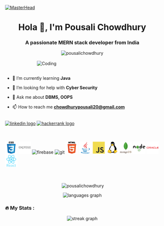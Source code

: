 [![MasterHead](https://www.daac.in/images/course/78838d57d1a7987f1183db17cb6c27f6793802489-mern.jpg)]()
<h1 align="center">Hola 👋, I'm Pousali Chowdhury</h1>
<h3 align="center">A passionate MERN stack developer from India</h3>


<div align="center">
   <img src="https://komarev.com/ghpvc/?username=pousalichowdhury&label=Profile%20views&color=0e75b6&style=flat" alt="pousalichowdhury" /> 
</div>

 

<br>
<img align="right" alt="Coding" width="400" src="https://startcoding.co.in/wp-content/uploads/2021/12/coding-for-kids.gif">

<br>
<br>

- 🌱 I’m currently learning **Java**

- 🤝 I’m looking for help with **Cyber Security**

- 💬 Ask me about **DBMS, OOPS**

- 📫 How to reach me **chowdhurypousali20@gmail.com**

<br>


<div align="left">
<a href="https://linkedin.com/in/pousalichowdhury" target="blank"><img src="https://img.shields.io/static/v1?message=LinkedIn&logo=linkedin&label=&color=0077B5&logoColor=white&labelColor=&style=for-the-badge" height="35" alt="linkedin logo"  /></a>
<a href="https://www.hackerrank.com/profile/pousali" target="blank"><img src="https://img.shields.io/static/v1?message=HackerRank&logo=hakerrank&label=&color=hackerrank&logoColor=white&labelColor=&style=for-the-badge" height="35" alt="hackerrank logo"  /></a>
</div>

<br>
<br>



<br>
<div align="left">
<img src="https://raw.githubusercontent.com/devicons/devicon/master/icons/css3/css3-original-wordmark.svg" alt="css3" height="40"/>
<img src="https://raw.githubusercontent.com/devicons/devicon/master/icons/express/express-original-wordmark.svg" alt="express" height="40"/>
<img src="https://www.vectorlogo.zone/logos/firebase/firebase-icon.svg" alt="firebase" height="40"/>
<img src="https://www.vectorlogo.zone/logos/git-scm/git-scm-icon.svg" alt="git" height="40"/>
<img src="https://raw.githubusercontent.com/devicons/devicon/master/icons/html5/html5-original-wordmark.svg" alt="html5" height="40"/>
<img src="https://raw.githubusercontent.com/devicons/devicon/master/icons/java/java-original.svg" alt="java" height="40"/>
<img src="https://raw.githubusercontent.com/devicons/devicon/master/icons/javascript/javascript-original.svg" alt="javascript" height="40"/>
<img src="https://raw.githubusercontent.com/devicons/devicon/master/icons/linux/linux-original.svg" alt="linux" height="40"/>
<img src="https://raw.githubusercontent.com/devicons/devicon/master/icons/mongodb/mongodb-original-wordmark.svg" alt="mongodb" height="40"/>
<img src="https://raw.githubusercontent.com/devicons/devicon/master/icons/nodejs/nodejs-original-wordmark.svg" alt="nodejs" height="40"/>
<img src="https://raw.githubusercontent.com/devicons/devicon/master/icons/oracle/oracle-original.svg" alt="oracle" height="40"/>
<img src="https://raw.githubusercontent.com/devicons/devicon/master/icons/react/react-original-wordmark.svg" alt="react" height="40"/>
</div>
<br>


<br>

<div align="center">
 
&nbsp;<img align="center" src="https://github-readme-stats.vercel.app/api?username=pousalichowdhury&show_icons=true&locale=en&theme=dracula&include_all_commits=true&count_private=true" height="150" alt="pousalichowdhury" />

<img src="https://github-readme-stats.vercel.app/api/top-langs?username=pousalichowdhury&locale=en&hide_title=false&layout=compact&card_width=320&langs_count=5&theme=dracula&hide_border=false" height="150" alt="languages graph"  />
</div>


<h3 align="left">🔥   My Stats :</h3>


<div align="center">
  <img src="https://streak-stats.demolab.com?user=pousalichowdhury&locale=en&mode=daily&theme=dark&hide_border=false&border_radius=5&order=3" height="220" alt="streak graph"  />
</div>
